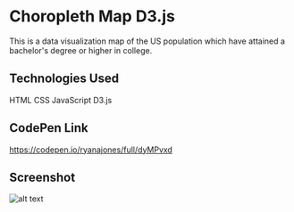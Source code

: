 # Choropleth Map D3.js

This is a data visualization map of the US population which have attained a bachelor's degree or higher in college.

## Technologies Used

HTML CSS JavaScript D3.js

## CodePen Link

https://codepen.io/ryanajones/full/dyMPvxd

## Screenshot

![alt text](https://i.imgur.com/qm4hj95.png)
